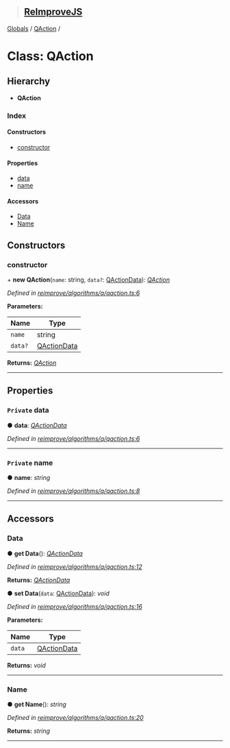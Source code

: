 > ## [ReImproveJS](../README.md)

[Globals](../globals.md) / [QAction](qaction.md) /

# Class: QAction

## Hierarchy

* **QAction**

### Index

#### Constructors

* [constructor](qaction.md#constructor)

#### Properties

* [data](qaction.md#private-data)
* [name](qaction.md#private-name)

#### Accessors

* [Data](qaction.md#data)
* [Name](qaction.md#name)

## Constructors

###  constructor

\+ **new QAction**(`name`: string, `data?`: [QActionData](../interfaces/qactiondata.md)): *[QAction](qaction.md)*

*Defined in [reimprove/algorithms/q/qaction.ts:6](https://github.com/DevSide/ReImproveJS/blob/2368b25/src/reimprove/algorithms/q/qaction.ts#L6)*

**Parameters:**

Name | Type |
------ | ------ |
`name` | string |
`data?` | [QActionData](../interfaces/qactiondata.md) |

**Returns:** *[QAction](qaction.md)*

___

## Properties

### `Private` data

● **data**: *[QActionData](../interfaces/qactiondata.md)*

*Defined in [reimprove/algorithms/q/qaction.ts:6](https://github.com/DevSide/ReImproveJS/blob/2368b25/src/reimprove/algorithms/q/qaction.ts#L6)*

___

### `Private` name

● **name**: *string*

*Defined in [reimprove/algorithms/q/qaction.ts:8](https://github.com/DevSide/ReImproveJS/blob/2368b25/src/reimprove/algorithms/q/qaction.ts#L8)*

___

## Accessors

###  Data

● **get Data**(): *[QActionData](../interfaces/qactiondata.md)*

*Defined in [reimprove/algorithms/q/qaction.ts:12](https://github.com/DevSide/ReImproveJS/blob/2368b25/src/reimprove/algorithms/q/qaction.ts#L12)*

**Returns:** *[QActionData](../interfaces/qactiondata.md)*

● **set Data**(`data`: [QActionData](../interfaces/qactiondata.md)): *void*

*Defined in [reimprove/algorithms/q/qaction.ts:16](https://github.com/DevSide/ReImproveJS/blob/2368b25/src/reimprove/algorithms/q/qaction.ts#L16)*

**Parameters:**

Name | Type |
------ | ------ |
`data` | [QActionData](../interfaces/qactiondata.md) |

**Returns:** *void*

___

###  Name

● **get Name**(): *string*

*Defined in [reimprove/algorithms/q/qaction.ts:20](https://github.com/DevSide/ReImproveJS/blob/2368b25/src/reimprove/algorithms/q/qaction.ts#L20)*

**Returns:** *string*

___
